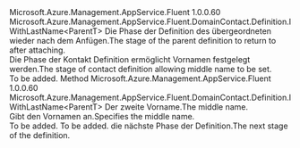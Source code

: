 <Type Name="IWithMiddleName&lt;ParentT&gt;" FullName="Microsoft.Azure.Management.AppService.Fluent.DomainContact.Definition.IWithMiddleName&lt;ParentT&gt;">
  <TypeSignature Language="C#" Value="public interface IWithMiddleName&lt;ParentT&gt; : Microsoft.Azure.Management.AppService.Fluent.DomainContact.Definition.IWithLastName&lt;ParentT&gt;" />
  <TypeSignature Language="ILAsm" Value=".class public interface auto ansi abstract IWithMiddleName`1&lt;ParentT&gt; implements class Microsoft.Azure.Management.AppService.Fluent.DomainContact.Definition.IWithLastName`1&lt;!ParentT&gt;" />
  <TypeSignature Language="DocId" Value="T:Microsoft.Azure.Management.AppService.Fluent.DomainContact.Definition.IWithMiddleName`1" />
  <TypeSignature Language="VB.NET" Value="Public Interface IWithMiddleName(Of ParentT)&#xA;Implements IWithLastName(Of ParentT)" />
  <TypeSignature Language="F#" Value="type IWithMiddleName&lt;'ParentT&gt; = interface&#xA;    interface IWithLastName&lt;'ParentT&gt;" />
  <AssemblyInfo>
    <AssemblyName>Microsoft.Azure.Management.AppService.Fluent</AssemblyName>
    <AssemblyVersion>1.0.0.60</AssemblyVersion>
  </AssemblyInfo>
  <TypeParameters>
    <TypeParameter Name="ParentT" />
  </TypeParameters>
  <Interfaces>
    <Interface>
      <InterfaceName>Microsoft.Azure.Management.AppService.Fluent.DomainContact.Definition.IWithLastName&lt;ParentT&gt;</InterfaceName>
    </Interface>
  </Interfaces>
  <Docs>
    <typeparam name="ParentT"><span data-ttu-id="decba-101">Die Phase der Definition des übergeordneten wieder nach dem Anfügen.</span><span class="sxs-lookup"><span data-stu-id="decba-101">The stage of the parent definition to return to after attaching.</span></span></typeparam>
    <summary>
            <span data-ttu-id="decba-102">Die Phase der Kontakt Definition ermöglicht Vornamen festgelegt werden.</span><span class="sxs-lookup"><span data-stu-id="decba-102">The stage of contact definition allowing middle name to be set.</span></span>
            </summary>
    <remarks>To be added.</remarks>
  </Docs>
  <Members>
    <Member MemberName="WithMiddleName">
      <MemberSignature Language="C#" Value="public Microsoft.Azure.Management.AppService.Fluent.DomainContact.Definition.IWithLastName&lt;ParentT&gt; WithMiddleName (string middleName);" />
      <MemberSignature Language="ILAsm" Value=".method public hidebysig newslot virtual instance class Microsoft.Azure.Management.AppService.Fluent.DomainContact.Definition.IWithLastName`1&lt;!ParentT&gt; WithMiddleName(string middleName) cil managed" />
      <MemberSignature Language="DocId" Value="M:Microsoft.Azure.Management.AppService.Fluent.DomainContact.Definition.IWithMiddleName`1.WithMiddleName(System.String)" />
      <MemberSignature Language="VB.NET" Value="Public Function WithMiddleName (middleName As String) As IWithLastName(Of ParentT)" />
      <MemberSignature Language="F#" Value="abstract member WithMiddleName : string -&gt; Microsoft.Azure.Management.AppService.Fluent.DomainContact.Definition.IWithLastName&lt;'ParentT&gt;" Usage="iWithMiddleName.WithMiddleName middleName" />
      <MemberType>Method</MemberType>
      <AssemblyInfo>
        <AssemblyName>Microsoft.Azure.Management.AppService.Fluent</AssemblyName>
        <AssemblyVersion>1.0.0.60</AssemblyVersion>
      </AssemblyInfo>
      <ReturnValue>
        <ReturnType>Microsoft.Azure.Management.AppService.Fluent.DomainContact.Definition.IWithLastName&lt;ParentT&gt;</ReturnType>
      </ReturnValue>
      <Parameters>
        <Parameter Name="middleName" Type="System.String" />
      </Parameters>
      <Docs>
        <param name="middleName"><span data-ttu-id="decba-103">Der zweite Vorname.</span><span class="sxs-lookup"><span data-stu-id="decba-103">The middle name.</span></span></param>
        <summary>
            <span data-ttu-id="decba-104">Gibt den Vornamen an.</span><span class="sxs-lookup"><span data-stu-id="decba-104">Specifies the middle name.</span></span>
            </summary>
        <returns>To be added.</returns>
        <remarks>To be added.</remarks>
        <return><span data-ttu-id="decba-105">die nächste Phase der Definition.</span><span class="sxs-lookup"><span data-stu-id="decba-105">The next stage of the definition.</span></span></return>
      </Docs>
    </Member>
  </Members>
</Type>